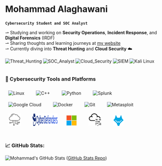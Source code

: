 <!-- Level 1: Simple bio and stats -->

# Mohammad Alaghawani
**`Cybersecurity Student and SOC Analyst`** <br/>

⇀ Studying and working on **Security Operations**, **Incident Response**, and **Digital Forensics** (IRDF)<br/>
⇀ Sharing thoughts and learning journeys at [my website](https://malaghawani.netlify.app/)<br/>
⇀ Currently diving into **Threat Hunting** and **Cloud Security** ☁️<br/>
<br/>
![Threat_Hunting](https://img.shields.io/badge/Threat_Hunting-purple?style=for-the-badge)
![SOC_Analyst](https://img.shields.io/badge/SOC_Analyst-darkblue?style=for-the-badge) 
![Cloud_Security](https://img.shields.io/badge/Cloud_Security-red?style=for-the-badge) 
![SIEM](https://img.shields.io/badge/SIEM-gray?style=for-the-badge) 
![Kali Linux](https://img.shields.io/badge/Kali_Linux-557C94?style=for-the-badge&logo=kalilinux&logoColor=white)


# 






### 🧰 Cybersecurity Tools and Platforms


<p align="left">
  
  <img src="https://cdn.simpleicons.org/linux/FCC624" alt="Linux" width="40" height="40" style="margin-right:10px; border: 10px solid transparent;"/>&nbsp;
  <img src="https://cdn.simpleicons.org/cplusplus/00599C" alt="C++" width="40" height="40" style="margin-right:10px;  border: 10px solid transparent;"/>&nbsp; 
  <img src="https://cdn.simpleicons.org/python/3776AB" alt="Python" width="40" height="40" style="margin-right:10px;  border: 10px solid transparent;"/>&nbsp; 
  <img src="https://cdn.simpleicons.org/splunk/5A1F8E" alt="Splunk" width="40" height="40" style="margin-right:10px;  border: 10px solid transparent;"/>&nbsp; 
  <img src="https://cdn.simpleicons.org/googlecloud/4285F4" alt="Google Cloud" width="40" height="40" style="margin-right:10px; border: 10px solid transparent;"/>&nbsp; 
  <img src="https://cdn.simpleicons.org/docker/2496ED" alt="Docker" width="40" height="40" style="margin-right:10px; border: 10px solid transparent;"/>&nbsp; 
  <img src="https://cdn.simpleicons.org/git/F05032" alt="Git" width="40" height="40" style="margin-right:10px; border: 10px solid transparent;"/>&nbsp; 
  <img src="https://cdn.simpleicons.org/metasploit/0091DB" alt="Metasploit" width="40" height="40" style="margin-right:10px; border: 10px solid transparent;"/>&nbsp;
  <img src="https://raw.githubusercontent.com/dragonwaste/custom-icons/main/icons1/blueteamlabs.svg" alt="Icon1" width="40" height="40" style="margin-right:10px; border: 10px solid transparent;"/>&nbsp;
  <img src="https://raw.githubusercontent.com/dragonwaste/custom-icons/main/icons1/cyberdefenders.svg" alt="Icon1" width="80" height="40" style="margin-right:0 10px; border: 10px solid transparent;"/>&nbsp;
   <img src="https://raw.githubusercontent.com/dragonwaste/custom-icons/main/icons1/microsoft.svg" alt="Icon1" width="35" height="35" style="margin-right:10px; border: 10px solid transparent;"/>&nbsp;
    <img src="https://raw.githubusercontent.com/dragonwaste/custom-icons/main/icons1/tryhackme.svg" alt="Icon1" width="40" height="40" style="margin-right:10px;  border: 10px solid transparent;"/>&nbsp;
     <img src="https://raw.githubusercontent.com/dragonwaste/custom-icons/main/icons1/wazuh.png" alt="Icon1" width="35" height="35" style="margin-right:10px; border: 10px solid transparent;"/>&nbsp;

</p>




# 


### 📈 GitHub Stats:

<!-- GitHub stats from https://github.com/anuraghazra/github-readme-stats -->
![Mohammad's GitHub Stats](https://github-readme-stats.vercel.app/api?username=dragonwaste&count_private=true&show_icons=true&theme=nightowl)
([GitHub Stats Repo](https://github.com/anuraghazra/github-readme-stats))
